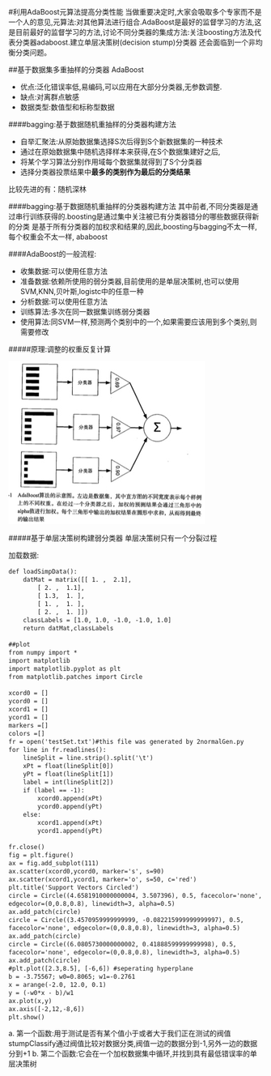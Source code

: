 #利用AdaBoost元算法提高分类性能
当做重要决定时,大家会吸取多个专家而不是一个人的意见,元算法:对其他算法进行组合.AdaBoost是最好的监督学习的方法,这是目前最好的监督学习的方法,讨论不同分类器的集成方法:关注boosting方法及代表分类器adaboost.建立单层决策树(decision stump)分类器
还会面临到一个非均衡分类问题。


##基于数据集多重抽样的分类器
AdaBoost
* 优点:泛化错误率低,易编码,可以应用在大部分分类器,无参数调整.
* 缺点:对离群点敏感
* 数据类型:数值型和标称型数据


####bagging:基于数据随机重抽样的分类器构建方法
* 自举汇聚法:从原始数据集选择S次后得到S个新数据集的一种技术
* 通过在原始数据集中随机选择样本来获得,在S个数据集建好之后,
* 将某个学习算法分别作用域每个数据集就得到了S个分类器
* 选择分类器投票结果中**最多的类别作为最后的分类结果**

比较先进的有：随机深林

####bagging:基于数据随机重抽样的分类器构建方法
其中前者,不同分类器是通过串行训练获得的.boosting是通过集中关注被已有分类器错分的哪些数据获得新的分类
是基于所有分类器的加权求和结果的,因此,boosting与bagging不太一样,每个权重会不太一样,
ababoost




####AdaBoost的一般流程:
* 收集数据:可以使用任意方法
* 准备数据:依赖所使用的弱分类器,目前使用的是单层决策树,也可以使用SVM,KNN,贝叶斯,logistc中的任意一种
* 分析数据:可以使用任意方法
* 训练算法:多次在同一数据集训练弱分类器
* 使用算法:同SVM一样,预测两个类别中的一个,如果需要应该用到多个类别,则需要修改



#####原理:调整的权重反复计算

![Mou icon](./img/aba.jpg)

#####基于单层决策树构建弱分类器
单层决策树只有一个分裂过程

加载数据:

```
def loadSimpData():
    datMat = matrix([[ 1. ,  2.1],
        [ 2. ,  1.1],
        [ 1.3,  1. ],
        [ 1. ,  1. ],
        [ 2. ,  1. ]])
    classLabels = [1.0, 1.0, -1.0, -1.0, 1.0]
    return datMat,classLabels
    
##plot
from numpy import *
import matplotlib
import matplotlib.pyplot as plt
from matplotlib.patches import Circle

xcord0 = []
ycord0 = []
xcord1 = []
ycord1 = []
markers =[]
colors =[]
fr = open('testSet.txt')#this file was generated by 2normalGen.py
for line in fr.readlines():
    lineSplit = line.strip().split('\t')
    xPt = float(lineSplit[0])
    yPt = float(lineSplit[1])
    label = int(lineSplit[2])
    if (label == -1):
        xcord0.append(xPt)
        ycord0.append(yPt)
    else:
        xcord1.append(xPt)
        ycord1.append(yPt)

fr.close()
fig = plt.figure()
ax = fig.add_subplot(111)
ax.scatter(xcord0,ycord0, marker='s', s=90)
ax.scatter(xcord1,ycord1, marker='o', s=50, c='red')
plt.title('Support Vectors Circled')
circle = Circle((4.6581910000000004, 3.507396), 0.5, facecolor='none', edgecolor=(0,0.8,0.8), linewidth=3, alpha=0.5)
ax.add_patch(circle)
circle = Circle((3.4570959999999999, -0.082215999999999997), 0.5, facecolor='none', edgecolor=(0,0.8,0.8), linewidth=3, alpha=0.5)
ax.add_patch(circle)
circle = Circle((6.0805730000000002, 0.41888599999999998), 0.5, facecolor='none', edgecolor=(0,0.8,0.8), linewidth=3, alpha=0.5)
ax.add_patch(circle)
#plt.plot([2.3,8.5], [-6,6]) #seperating hyperplane
b = -3.75567; w0=0.8065; w1=-0.2761
x = arange(-2.0, 12.0, 0.1)
y = (-w0*x - b)/w1
ax.plot(x,y)
ax.axis([-2,12,-8,6])
plt.show()
```

a. 第一个函数:用于测试是否有某个值小于或者大于我们正在测试的阀值
stumpClassify通过阀值比较对数据分类,阀值一边的数据分到-1,另外一边的数据分到+1
b. 第二个函数:它会在一个加权数据集中循环,并找到具有最低错误率的单层决策树












